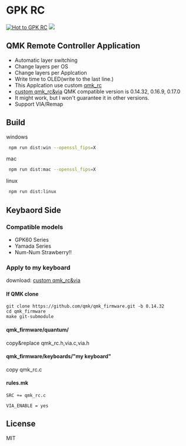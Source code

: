 # GPK RC
[![Hot to GPK RC](https://github.com/darakuneko/gpk_rc/raw/main/img/how_to_use_gpk_rc.gif)](https://youtu.be/g3gRi1g3p_s)
[![](https://img.youtube.com/vi/d3974UKRs38/0.jpg)](https://www.youtube.com/watch?v=d3974UKRs38)

## QMK Remote Controller Application

- Automatic layer switching
- Change layers per OS
- Change layers per Applcation
- Write time to OLED(write to the last line.)
- This Applcation use custom [qmk_rc](https://github.com/mmalecki/qmk_rc)
- [custom qmk_rc&via](https://github.com/darakuneko/keyboard/tree/main/qmk/custom_qmkrc) QMK compatible
  version is 0.14.32, 0.16.9, 0.17.0
- It might work, but I won't guarantee it in other versions.
- Support VIA/Remap

## Build

windows

```sh
 npm run dist:win --openssl_fips=X
```

mac

```sh
 npm run dist:mac --openssl_fips=X
```

linux

```sh
 npm run dist:linux
```

## Keybaord Side

### Compatible models
- GPK60 Series
- Yamada Series
- Num-Num Strawberry!!

### Apply to my keyboard

download: [custom qmk_rc&via](https://github.com/darakuneko/keyboard/raw/main/qmk/custom_qmkrc.zip)

#### If QMK clone

```
git clone https://github.com/qmk/qmk_firmware.git -b 0.14.32
cd qmk_firmware
make git-submodule
```

#### qmk_firmware/quantum/

copy&replace qmk_rc.h,via.c,via.h

#### qmk_firmware/keyboards/"my keyboard"

copy qmk_rc.c

#### rules.mk

```SRC += qmk_rc.c```

```VIA_ENABLE = yes```

  
## License

MIT
